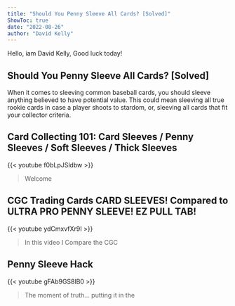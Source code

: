 ```yaml
---
title: "Should You Penny Sleeve All Cards? [Solved]"
ShowToc: true 
date: "2022-08-26"
author: "David Kelly" 
---
```


Hello, iam David Kelly, Good luck today!
## Should You Penny Sleeve All Cards? [Solved]
When it comes to sleeving common baseball cards, you should sleeve anything believed to have potential value. This could mean sleeving all true rookie cards in case a player shoots to stardom, or, sleeving all cards that fit your collector criteria.

## Card Collecting 101: Card Sleeves / Penny Sleeves / Soft Sleeves / Thick Sleeves
{{< youtube f0bLpJSldbw >}}
>Welcome 

## CGC Trading Cards CARD SLEEVES! Compared to ULTRA PRO PENNY SLEEVE! EZ PULL TAB!
{{< youtube ydCmxvfXr9I >}}
>In this video I Compare the CGC 

## Penny Sleeve Hack
{{< youtube gFAb9GS8lB0 >}}
>The moment of truth… putting it in the 

